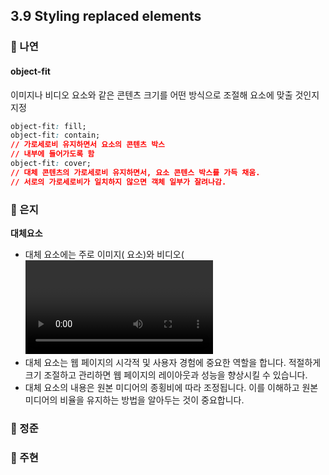## 3.9 Styling replaced elements

### 📝 나연

#### object-fit

이미지나 비디오 요소와 같은 콘텐츠 크기를 어떤 방식으로 조절해 요소에 맞출 것인지 지정

```css
object-fit: fill;
object-fit: contain;
// 가로세로비 유지하면서 요소의 콘텐츠 박스
// 내부에 들어가도록 함
object-fit: cover;
// 대체 콘텐츠의 가로세로비 유지하면서, 요소 콘텐스 박스를 가득 채움.
// 서로의 가로세로비가 일치하지 않으면 객체 일부가 잘려나감.
```

### 📝 은지
**대체요소**

- 대체 요소에는 주로 이미지(<img> 요소)와 비디오(<video> 요소)가 포함됩니다. 이러한 요소는 외부에서 가져온 미디어를 웹 페이지에 표시하는 데 사용됩니다.
- 대체 요소는 웹 페이지의 시각적 및 사용자 경험에 중요한 역할을 합니다. 적절하게 크기 조절하고 관리하면 웹 페이지의 레이아웃과 성능을 향상시킬 수 있습니다.
- 대체 요소의 내용은 원본 미디어의 종횡비에 따라 조정됩니다. 이를 이해하고 원본 미디어의 비율을 유지하는 방법을 알아두는 것이 중요합니다.
### 📝 정준

### 📝 주현
